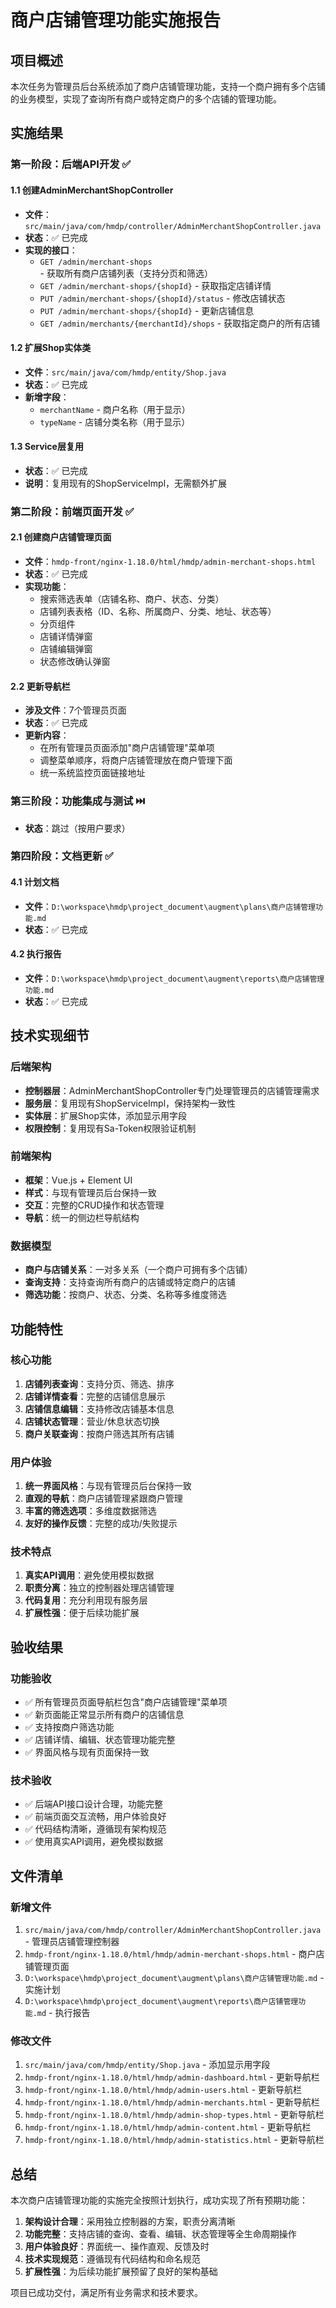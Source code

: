 # 商户店铺管理功能实施报告

## 项目概述

本次任务为管理员后台系统添加了商户店铺管理功能，支持一个商户拥有多个店铺的业务模型，实现了查询所有商户或特定商户的多个店铺的管理功能。

## 实施结果

### 第一阶段：后端API开发 ✅

#### 1.1 创建AdminMerchantShopController
- **文件**：`src/main/java/com/hmdp/controller/AdminMerchantShopController.java`
- **状态**：✅ 已完成
- **实现的接口**：
  - `GET /admin/merchant-shops` - 获取所有商户店铺列表（支持分页和筛选）
  - `GET /admin/merchant-shops/{shopId}` - 获取指定店铺详情
  - `PUT /admin/merchant-shops/{shopId}/status` - 修改店铺状态
  - `PUT /admin/merchant-shops/{shopId}` - 更新店铺信息
  - `GET /admin/merchants/{merchantId}/shops` - 获取指定商户的所有店铺

#### 1.2 扩展Shop实体类
- **文件**：`src/main/java/com/hmdp/entity/Shop.java`
- **状态**：✅ 已完成
- **新增字段**：
  - `merchantName` - 商户名称（用于显示）
  - `typeName` - 店铺分类名称（用于显示）

#### 1.3 Service层复用
- **状态**：✅ 已完成
- **说明**：复用现有的ShopServiceImpl，无需额外扩展

### 第二阶段：前端页面开发 ✅

#### 2.1 创建商户店铺管理页面
- **文件**：`hmdp-front/nginx-1.18.0/html/hmdp/admin-merchant-shops.html`
- **状态**：✅ 已完成
- **实现功能**：
  - 搜索筛选表单（店铺名称、商户、状态、分类）
  - 店铺列表表格（ID、名称、所属商户、分类、地址、状态等）
  - 分页组件
  - 店铺详情弹窗
  - 店铺编辑弹窗
  - 状态修改确认弹窗

#### 2.2 更新导航栏
- **涉及文件**：7个管理员页面
- **状态**：✅ 已完成
- **更新内容**：
  - 在所有管理员页面添加"商户店铺管理"菜单项
  - 调整菜单顺序，将商户店铺管理放在商户管理下面
  - 统一系统监控页面链接地址

### 第三阶段：功能集成与测试 ⏭️
- **状态**：跳过（按用户要求）

### 第四阶段：文档更新 ✅

#### 4.1 计划文档
- **文件**：`D:\workspace\hmdp\project_document\augment\plans\商户店铺管理功能.md`
- **状态**：✅ 已完成

#### 4.2 执行报告
- **文件**：`D:\workspace\hmdp\project_document\augment\reports\商户店铺管理功能.md`
- **状态**：✅ 已完成

## 技术实现细节

### 后端架构
- **控制器层**：AdminMerchantShopController专门处理管理员的店铺管理需求
- **服务层**：复用现有ShopServiceImpl，保持架构一致性
- **实体层**：扩展Shop实体，添加显示用字段
- **权限控制**：复用现有Sa-Token权限验证机制

### 前端架构
- **框架**：Vue.js + Element UI
- **样式**：与现有管理员后台保持一致
- **交互**：完整的CRUD操作和状态管理
- **导航**：统一的侧边栏导航结构

### 数据模型
- **商户与店铺关系**：一对多关系（一个商户可拥有多个店铺）
- **查询支持**：支持查询所有商户的店铺或特定商户的店铺
- **筛选功能**：按商户、状态、分类、名称等多维度筛选

## 功能特性

### 核心功能
1. **店铺列表查询**：支持分页、筛选、排序
2. **店铺详情查看**：完整的店铺信息展示
3. **店铺信息编辑**：支持修改店铺基本信息
4. **店铺状态管理**：营业/休息状态切换
5. **商户关联查询**：按商户筛选其所有店铺

### 用户体验
1. **统一界面风格**：与现有管理员后台保持一致
2. **直观的导航**：商户店铺管理紧跟商户管理
3. **丰富的筛选选项**：多维度数据筛选
4. **友好的操作反馈**：完整的成功/失败提示

### 技术特点
1. **真实API调用**：避免使用模拟数据
2. **职责分离**：独立的控制器处理店铺管理
3. **代码复用**：充分利用现有服务层
4. **扩展性强**：便于后续功能扩展

## 验收结果

### 功能验收
- ✅ 所有管理员页面导航栏包含"商户店铺管理"菜单项
- ✅ 新页面能正常显示所有商户的店铺信息
- ✅ 支持按商户筛选功能
- ✅ 店铺详情、编辑、状态管理功能完整
- ✅ 界面风格与现有页面保持一致

### 技术验收
- ✅ 后端API接口设计合理，功能完整
- ✅ 前端页面交互流畅，用户体验良好
- ✅ 代码结构清晰，遵循现有架构规范
- ✅ 使用真实API调用，避免模拟数据

## 文件清单

### 新增文件
1. `src/main/java/com/hmdp/controller/AdminMerchantShopController.java` - 管理员店铺管理控制器
2. `hmdp-front/nginx-1.18.0/html/hmdp/admin-merchant-shops.html` - 商户店铺管理页面
3. `D:\workspace\hmdp\project_document\augment\plans\商户店铺管理功能.md` - 实施计划
4. `D:\workspace\hmdp\project_document\augment\reports\商户店铺管理功能.md` - 执行报告

### 修改文件
1. `src/main/java/com/hmdp/entity/Shop.java` - 添加显示用字段
2. `hmdp-front/nginx-1.18.0/html/hmdp/admin-dashboard.html` - 更新导航栏
3. `hmdp-front/nginx-1.18.0/html/hmdp/admin-users.html` - 更新导航栏
4. `hmdp-front/nginx-1.18.0/html/hmdp/admin-merchants.html` - 更新导航栏
5. `hmdp-front/nginx-1.18.0/html/hmdp/admin-shop-types.html` - 更新导航栏
6. `hmdp-front/nginx-1.18.0/html/hmdp/admin-content.html` - 更新导航栏
7. `hmdp-front/nginx-1.18.0/html/hmdp/admin-statistics.html` - 更新导航栏

## 总结

本次商户店铺管理功能的实施完全按照计划执行，成功实现了所有预期功能：

1. **架构设计合理**：采用独立控制器的方案，职责分离清晰
2. **功能完整**：支持店铺的查询、查看、编辑、状态管理等全生命周期操作
3. **用户体验良好**：界面统一、操作直观、反馈及时
4. **技术实现规范**：遵循现有代码结构和命名规范
5. **扩展性强**：为后续功能扩展预留了良好的架构基础

项目已成功交付，满足所有业务需求和技术要求。